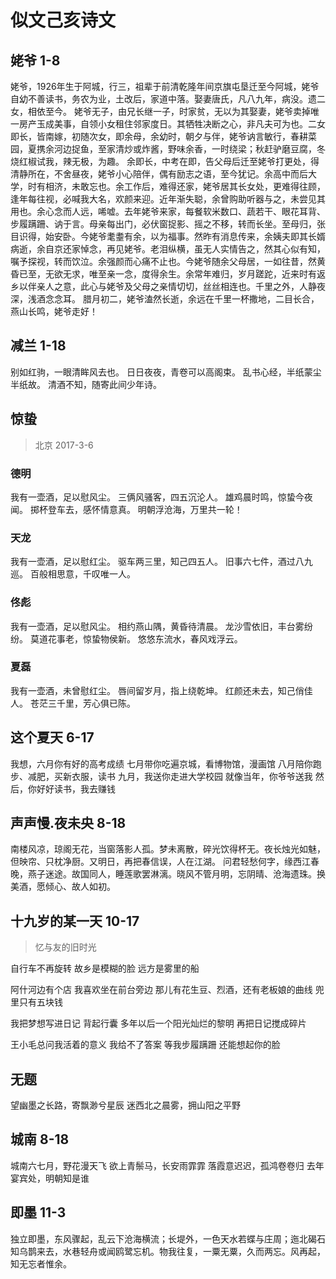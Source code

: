 #  似文己亥诗文 
## 姥爷	1-8

​		姥爷，1926年生于阿城，行三，祖辈于前清乾隆年间京旗屯垦迁至今阿城，姥爷自幼不善读书，务农为业，土改后，家道中落。娶妻唐氏，凡八九年，病没。遗二女，相依至今。
姥爷无子，由兄长继一子，时家贫，无以为其娶妻，姥爷卖掉唯一房产玉成美事，自领小女租住邻家度日。其牺牲决断之心，非凡夫可为也。
​		二女即长，皆南嫁，初随次女，即余母，余幼时，朝夕与伴，姥爷讷言敏行，春耕菜园，夏携余河边捉鱼，至家清炒或炸酱，野味余香，一时绕梁；秋赶驴磨豆腐，冬烧红椒试我，辣无极，为趣。
余即长，中考在即，告父母后迁至姥爷打更处，得清静所在，不舍昼夜，姥爷小心陪伴，偶有励志之语，至今犹记。余高中而后大学，时有相济，未敢忘也。
​		余工作后，难得还家，姥爷居其长女处，更难得往顾，逢年每往视，必喊我大名，欢颜来迎。近年渐失聪，余曾购助听器与之，未尝见其用也。余心念而人远，唏嘘。
​		去年姥爷来家，每餐软米数口、蔬若干、眼花耳背、步履蹒跚、讷于言。母亲每出门，必伏窗捉影、摇之不移，转而长坐。至母归，张目识得，始安卧。
​		今姥爷耄耋有余，以为福事。然昨有消息传来，余姨夫即其长婿病逝，余自京还家悼念，再见姥爷。老泪纵横，虽无人实情告之，然其心似有知，嘱予探视，转而饮泣。余强颜而心痛不止也。
​		今姥爷随余父母居，一如往昔，然黄昏已至，无欲无求，唯至亲一念，度得余生。余常年难归，岁月蹉跎，近来时有返乡以伴亲人之意，此心与姥爷及父母之亲情切切，丝丝相连也。
​		千里之外，人静夜深，浅酒念念耳。
​		腊月初二，姥爷溘然长逝，余远在千里一杯撒地，二目长合，燕山长鸣，姥爷走好！

## 减兰	1-18
别如红驹，一眼清眸风去也。
日日夜夜，青卷可以高阁束。
乱书心经，半纸蒙尘半纸故。
清酒不知，随寄此间少年诗。

## 惊蛰 

> 北京 2017-3-6

### 德明
我有一壶酒，足以慰风尘。
三俩风骚客，四五沉沦人。
雄鸡晨时鸣，惊蛰今夜闻。
掷杯登车去，感怀情意真。
明朝浮沧海，万里共一轮！

### 天龙
我有一壶酒，足以慰红尘。
驱车两三里，知己四五人。
旧事六七件，酒过八九巡。
百般相思意，千叹唯一人。

### 佟彪
我有一壶酒，足以慰风尘。
相约燕山隅，黄昏待清晨。
龙沙雪依旧，丰台雾纷纷。
莫道花事老，惊蛰物侯新。
悠悠东流水，春风戏浮云。

### 夏磊
我有一壶酒，未曾慰红尘。
唇间留岁月，指上绕乾坤。
红颜还未去，知己俏佳人。
苍茫三千里，芳心俱已陈。      

## 这个夏天  6-17

我想，六月你有好的高考成绩
七月带你吃遍京城，看博物馆，漫画馆
八月陪你跑步、减肥，买新衣服，读书
九月，我送你走进大学校园
就像当年，你爷爷送我
然后，你好好读书，我去赚钱

##  声声慢.夜未央	8-18
南楼风凉，琼阁无花，当窗落影人孤。梦未离散，碎光饮得杯无。夜长烛光如魅，但映帘、只枕净厨。又明日，再把春信误，人在江湖。
问君轻愁何字，缘西江春晚，燕子迷途。故国同人，睡莲歌罢淋漓。晓风不管月明，忘阴晴、沧海遗珠。换美酒，愿倾心、故人如初。

## 十九岁的某一天 10-17
> 忆与友的旧时光

自行车不再旋转
故乡是模糊的脸
远方是雾里的船

阿什河边有个店
我喜欢坐在前台旁边
那儿有花生豆、烈酒，还有老板娘的曲线
兜里只有五块钱

我把梦想写进日记
背起行囊
多年以后一个阳光灿烂的黎明
再把日记搅成碎片

王小毛总问我活着的意义
我给不了答案
等我步履蹒跚
还能想起你的脸

## 无题
望幽墨之长路，寄飘渺兮星辰
迷西北之晨雾，拥山阳之平野

##  城南 8-18 
城南六七月，野花漫天飞
欲上青鬃马，长安雨霏霏
落霞意迟迟，孤鸿卷卷归
去年宴宾处，明朝知是谁

##  即墨 11-3
独立即墨，东风骤起，乱云下沧海横流；长堤外，一色天水若蝶与庄周；迤北碣石知乌鹊来去，水巷轻舟或闻鸥鹭忘机。物我往复，一粟无粟，久而两忘。风再起，知无忘者惟余。

